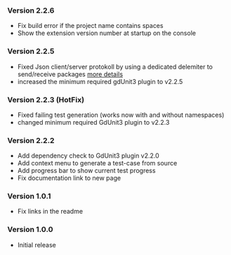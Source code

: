 ### Version 2.2.6
  - Fix build error if the project name contains spaces
  - Show the extension version number at startup on the console

### Version 2.2.5
 - Fixed Json client/server protokoll by using a dedicated delemiter to send/receive packages
   [more details](https://github.com/MikeSchulze/gdUnit3/issues/305)
 - increased the minimum required gdUnit3 plugin to v2.2.5
 
### Version 2.2.3 (HotFix)
- Fixed failing test generation (works now with and without namespaces)
- changed minimum required GdUnit3 plugin to v2.2.3

### Version 2.2.2
- Add dependency check to GdUnit3 plugin v2.2.0
- Add context menu to generate a test-case from source
- Add progress bar to show current test progress
- Fix documentation link to new page

### Version 1.0.1
- Fix links in the readme
 
### Version 1.0.0
- Initial release
